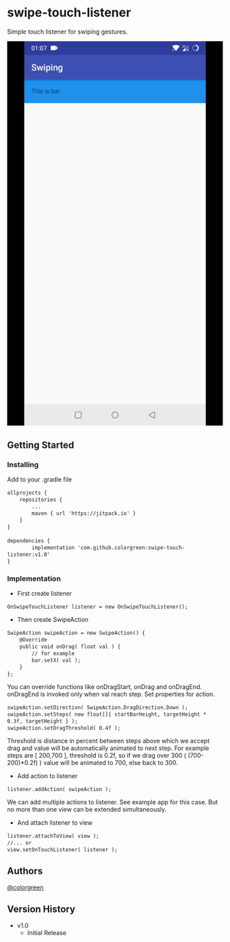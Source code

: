 # swipe-touch-listener

Simple touch listener for swiping gestures.

![presentation gif](/screenshots/main.gif)

## Getting Started

### Installing

Add to your .gradle file

```
allprojects {
    repositories {
        ...
        maven { url 'https://jitpack.io' }
    }
}
    
dependencies {
        implementation 'com.github.colorgreen:swipe-touch-listener:v1.0'
}
```

### Implementation

* First create listener
```
OnSwipeTouchListener listener = new OnSwipeTouchListener();
```
* Then create SwipeAction
```
SwipeAction swipeAction = new SwipeAction() {
    @Override
    public void onDrag( float val ) {
        // for example
        bar.setX( val );
    }
};
```
You can override functions like onDragStart, onDrag and onDragEnd. onDragEnd is invoked only when val reach step.
Set properties for action.
```
swipeAction.setDirection( SwipeAction.DragDirection.Down );
swipeAction.setSteps( new float[]{ startBarHeight, targetHeight * 0.3f, targetHeight } );
swipeAction.setDragThreshold( 0.4f );
```
Threshold is distance in percent between steps above which we accept drag and value will be automatically animated to next step.
For example steps are [ 200,700 ], threshold is 0.2f, so if we drag over 300 ( (700-200)*0.2f) ) value will be animated to 700, else back to 300.

* Add action to listener
```
listener.addAction( swipeAction );
```
We can add multiple actions to listener. See example app for this case. But no more than one view can be extended simultaneously.
* And attach listener to view
```
listener.attachToView( view );
//... or
view.setOnTouchListener( listener );
```

## Authors

[@colorgreen](https://github.com/colorgreen)

## Version History

* v1.0
    * Initial Release
